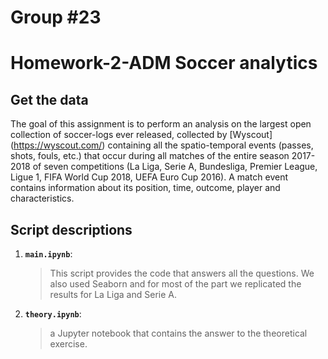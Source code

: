 # Group  #23 
# Homework-2-ADM Soccer analytics

## Get the data

The goal of this assignment is to perform an analysis on the largest open collection of soccer-logs ever released, collected by [Wyscout] (https://wyscout.com/) containing all the spatio-temporal events (passes, shots, fouls, etc.) that occur during all matches of the entire season 2017-2018 of seven competitions (La Liga, Serie A, Bundesliga, Premier League, Ligue 1, FIFA World Cup 2018, UEFA Euro Cup 2016). A match event contains information about its position, time, outcome, player and characteristics.


## Script descriptions

1. __`main.ipynb`__: 
	> This script provides the code that answers all the questions. We also used Seaborn and for most of the part we replicated the       results for La Liga and Serie A.

2. __`theory.ipynb`__: 
	> a Jupyter notebook that contains the answer to the theoretical exercise.


